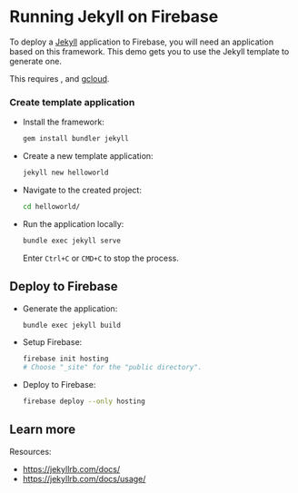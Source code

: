 # Running Jekyll on Firebase

<!--- Generated 2022-08-24 06:26:55.784592 -->

To deploy a [Jekyll](https://jekyllrb.com/) application to Firebase, you will need an application
based on this framework. This demo gets you to use the Jekyll template to generate one. 

This requires , and [gcloud](https://cloud.google.com/sdk/docs/install). 

### Create template application


* Install the framework:

    ```bash
    gem install bundler jekyll
    ```

* Create a new template application:

    ```bash
    jekyll new helloworld
    ```




* Navigate to the created project:

    ```bash
    cd helloworld/
    ```

* Run the application locally:

    ```bash
    bundle exec jekyll serve
    ```

    Enter `Ctrl+C` or `CMD+C` to stop the process.




## Deploy to Firebase

* Generate the application: 

    ```bash
    bundle exec jekyll build
    ```

* Setup Firebase: 

    ```bash
    firebase init hosting
    # Choose "_site" for the "public directory".
    ```

* Deploy to Firebase: 

    ```bash
    firebase deploy --only hosting
    ```



## Learn more

Resources: 

- https://jekyllrb.com/docs/
- https://jekyllrb.com/docs/usage/
